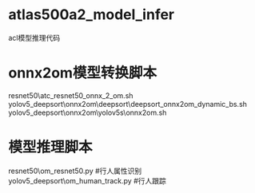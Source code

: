 # atlas500a2_model_infer
 acl模型推理代码

# onnx2om模型转换脚本
resnet50\atc_resnet50_onnx_2_om.sh  
yolov5_deepsort\onnx2om\deepsort\deepsort_onnx2om_dynamic_bs.sh  
yolov5_deepsort\onnx2om\yolov5s\onnx2om.sh

# 模型推理脚本
resnet50\om_resnet50.py #行人属性识别  
yolov5_deepsort\om_human_track.py #行人跟踪